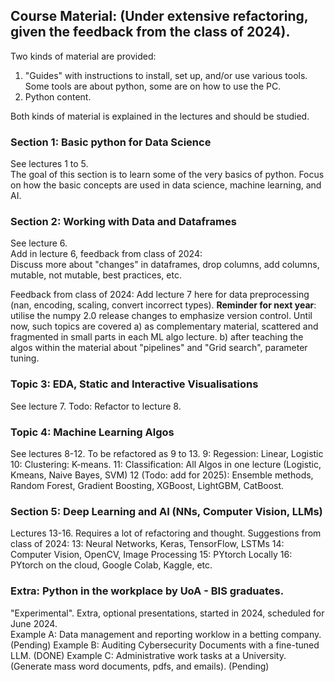 
## Course Material: (Under extensive refactoring, given the feedback from the class of 2024).

Two kinds of material are provided:  
1. "Guides" with instructions to install, set up, and/or use various tools.  
Some tools are about python, some are on how to use the PC.  
2. Python content.

Both kinds of material is explained in the lectures and should be studied.

### Section 1: Basic python for Data Science
See lectures 1 to 5.  
The goal of this section is to learn some of the very basics of python.
Focus on how the basic concepts are used in data science, machine learning, and AI.

### Section 2: Working with Data and Dataframes
See lecture 6.  
Add in lecture 6, feedback from class of 2024:  
Discuss more about "changes" in dataframes, drop columns, add columns, mutable, not mutable, best practices, etc.

Feedback from class of 2024: Add lecture 7 here for data preprocessing (nan, encoding, scaling, convert incorrect types).
**Reminder for next year**: utilise the numpy 2.0 release changes to emphasize version control.
Until now, such topics are covered a) as complementary material, scattered and fragmented in small parts in each ML algo lecture.
b) after teaching the algos within the material about "pipelines" and "Grid search", parameter tuning.

### Topic 3: EDA, Static and Interactive Visualisations
See lecture 7. Todo: Refactor to lecture 8.

### Topic 4: Machine Learning Algos
See lectures 8-12. To be refactored as 9 to 13.
9: Regession: Linear, Logistic
10: Clustering: K-means.
11: Classification: All Algos in one lecture (Logistic, Kmeans, Naive Bayes, SVM)
12 (Todo: add for 2025): Ensemble methods, Random Forest, Gradient Boosting, XGBoost, LightGBM, CatBoost.

### Section 5: Deep Learning and AI (NNs, Computer Vision, LLMs)
Lectures 13-16. Requires a lot of refactoring and thought.
Suggestions from class of 2024:
13: Neural Networks, Keras, TensorFlow, LSTMs
14: Computer Vision, OpenCV, Image Processing
15: PYtorch Locally
16: PYtorch on the cloud, Google Colab, Kaggle, etc.

### Extra: Python in the workplace by UoA - BIS graduates.
"Experimental". Extra, optional presentations, started in 2024, scheduled for June 2024.  
Example A: Data management and reporting worklow in a betting company.  (Pending)
Example B: Auditing Cybersecurity Documents with a fine-tuned LLM.  (DONE)
Example C: Administrative work tasks at a University. (Generate mass word documents, pdfs, and emails).  (Pending)

